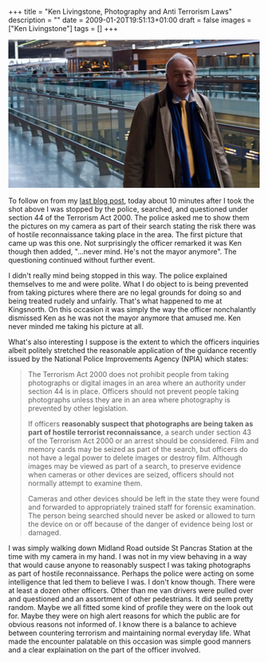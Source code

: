 +++
title = "Ken Livingstone, Photography and Anti Terrorism Laws"
description = ""
date = 2009-01-20T19:51:13+01:00
draft = false
images = ["Ken Livingstone"]
tags = []
+++

![Ken Livingstone in business attire (suit jacket and tie) walking through St Pancras Station concourse, with glass railings, and contemporary architecture. He's carrying an umbrella.](ken.jpg "Ken Livingstone")

To follow on from my [last blog post](https://www.bongotwisty.blog/photo_law/), today about 10 minutes after I took the shot above I was stopped by the police, searched, and questioned under section 44 of the Terrorism Act 2000. The police asked me to show them the pictures on my camera as part of their search stating the risk there was of hostile reconnaissance taking place in the area. The first picture that came up was this one. Not surprisingly the officer remarked it was Ken though then added, "...never mind. He's not the mayor anymore". The questioning continued without further event.

I didn't really mind being stopped in this way. The police explained themselves to me and were polite. What I do object to is being prevented from taking pictures where there are no legal grounds for doing so and being treated rudely and unfairly. That's what happened to me at Kingsnorth. On this occasion it was simply the way the officer nonchalantly dismissed Ken as he was not the mayor anymore that amused me. Ken never minded me taking his picture at all.

What's also interesting I suppose is the extent to which the officers inquiries albeit politely stretched the reasonable application of the guidance recently issued by the National Police Improvements Agency (NPIA) which states:

> The Terrorism Act 2000 does not prohibit people from taking photographs or digital images in an area where an authority under section 44 is in place. Officers should not prevent people taking photographs unless they are in an area where photography is prevented by other legislation.
> 
> If officers **reasonably suspect that photographs are being taken as part of hostile terrorist reconnaissance**, a search under section 43 of the Terrorism Act 2000 or an arrest should be considered. Film and memory cards may be seized as part of the search, but officers do not have a legal power to delete images or destroy film. Although images may be viewed as part of a search, to preserve evidence when cameras or other devices are seized, officers should not normally attempt to examine them.
> 
> Cameras and other devices should be left in the state they were found and forwarded to appropriately trained staff for forensic examination. The person being searched should never be asked or allowed to turn the device on or off because of the danger of evidence being lost or damaged.

I was simply walking down Midland Road outside St Pancras Station at the time with my camera in my hand. I was not in my view behaving in a way that would cause anyone to reasonably suspect I was taking photographs as part of hostile reconnaissance. Perhaps the police were acting on some intelligence that led them to believe I was. I don't know though. There were at least a dozen other officers. Other than me van drivers were pulled over and questioned and an assortment of other pedestrians. It did seem pretty random. Maybe we all fitted some kind of profile they were on the look out for. Maybe they were on high alert reasons for which the public are for obvious reasons not informed of. I know there is a balance to achieve between countering terrorism and maintaining normal everyday life. What made the encounter palatable on this occasion was simple good manners and a clear explaination on the part of the officer involved.
